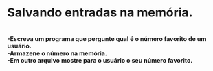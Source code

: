 <h1><strong>Salvando entradas na memória.</strong></h1>
<br>
<strong>-Escreva um programa que pergunte qual é o número favorito de um usuário.</strong>
<br>
<strong>-Armazene o número na memória.</strong>
<br>
<strong>-Em outro arquivo mostre para o usuário o seu número favorito.</strong>

